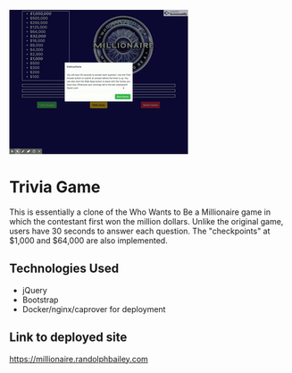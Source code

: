 ![Screenshot](/assets/tgame.gif)

# Trivia Game
This is essentially a clone of the Who Wants to Be a Millionaire game in which the contestant first won the million dollars.  Unlike the original game, users have 30 seconds to answer each question.  The "checkpoints" at $1,000 and $64,000 are also implemented.

## Technologies Used
* jQuery
* Bootstrap
* Docker/nginx/caprover for deployment

## Link to deployed site
https://millionaire.randolphbailey.com
